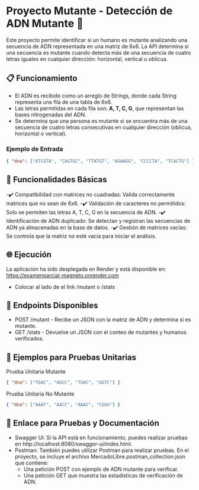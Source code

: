# Proyecto Mutante - Detección de ADN Mutante 🧬

Este proyecto permite identificar si un humano es mutante analizando una secuencia de ADN representada en una matriz de 6x6. La API determina si una secuencia es mutante cuando detecta más de una secuencia de cuatro letras iguales en cualquier dirección: horizontal, vertical u oblicua.

## 📋 Funcionamiento

- El ADN es recibido como un arreglo de Strings, donde cada String representa una fila de una tabla de 6x6.
- Las letras permitidas en cada fila son: **A, T, C, G**, que representan las bases nitrogenadas del ADN.
- Se determina que una persona es mutante si se encuentra más de una secuencia de cuatro letras consecutivas en cualquier dirección (oblicua, horizontal o vertical).

### Ejemplo de Entrada

```json
{ "dna": ["ATCGTA", "CAGTGC", "TTATGT", "AGAAGG", "CCCCTA", "TCACTG"] }
```

## 🚀 Funcionalidades Básicas
-✔️ Compatibilidad con matrices no cuadradas: Valida correctamente matrices que no sean de 6x6.
-✔️ Validación de caracteres no permitidos: Solo se permiten las letras A, T, C, G en la secuencia de ADN.
-✔️ Identificación de ADN duplicado: Se detectan y registran las secuencias de ADN ya almacenadas en la base de datos.
-✔️ Gestión de matrices vacías: Se controla que la matriz no esté vacía para iniciar el análisis.

## 🌐 Ejecución
La aplicación ha sido desplegada en Render y está disponible en: https://examenparcial-magneto.onrender.com
- Colocar al lado de el link /mutant o /stats

## 📌 Endpoints Disponibles
- POST /mutant - Recibe un JSON con la matriz de ADN y determina si es mutante.
- GET /stats - Devuelve un JSON con el conteo de mutantes y humanos verificados.

## 🧪 Ejemplos para Pruebas Unitarias
Prueba Unitaria Mutante

```json
{ "dna": ["TGAC", "AGCC", "TGAC", "GGTC"] }
```
Prueba Unitaria No Mutante
```json
{ "dna": ["AAAT", "AACC", "AAAC", "CGGG"] }
```

## 🔗 Enlace para Pruebas y Documentación
- Swagger UI: Si la API está en funcionamiento, puedes realizar pruebas en http://localhost:8080/swagger-ui/index.html.
- Postman: También puedes utilizar Postman para realizar pruebas. En el proyecto, se incluye el archivo MercadoLibre.postman_collection.json que contiene:
  - Una petición POST con ejemplo de ADN mutante para verificar.
  - Una petición GET que muestra las estadísticas de verificación de ADN.
